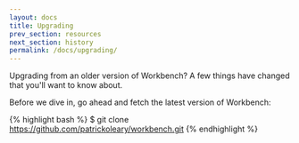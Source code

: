 ```yaml
---
layout: docs
title: Upgrading
prev_section: resources
next_section: history
permalink: /docs/upgrading/
---
```


Upgrading from an older version of Workbench? A few things have changed 
that you'll want to know about.

Before we dive in, go ahead and fetch the latest version of Workbench:

{% highlight bash %}
$ git clone https://github.com/patrickoleary/workbench.git
{% endhighlight %}

